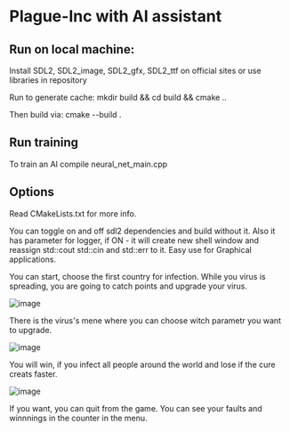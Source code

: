 
# Plague-Inc with AI assistant

## Run on local machine:
Install SDL2, SDL2_image, SDL2_gfx, SDL2_ttf on official sites or use libraries in repository

Run to generate cache:
mkdir build && cd build && cmake ..

Then build via:
cmake --build .

## Run training

To train an AI compile neural_net_main.cpp


## Options

Read CMakeLists.txt for more info.

 You can toggle on and off sdl2 dependencies and build without it.
 Also it has parameter for logger, if ON - it will create new shell window and reassign std::cout std::cin and std::err to it. Easy use for Graphical applications. 

You can start, choose the first country for infection. While you virus is spreading, you are going to catch points and upgrade your virus. 

![image](https://github.com/RUmskLev/Recode-Inc/assets/74106956/c62f57eb-0467-47e7-83f6-450f5cb93a8b)


There is the virus's mene where you can choose witch parametr you want to upgrade.

![image](https://github.com/RUmskLev/Recode-Inc/assets/74106956/502d8509-5108-43cc-81f2-127b6046f734)

You will win, if you infect all people around the world and lose if the cure creats faster.

![image](https://github.com/RUmskLev/Recode-Inc/assets/74106956/4566e8ad-94b2-48e3-836b-495c5e4b0f1f)

If you want, you can quit from the game.
You can see your faults and winnnings in the counter in the menu.

